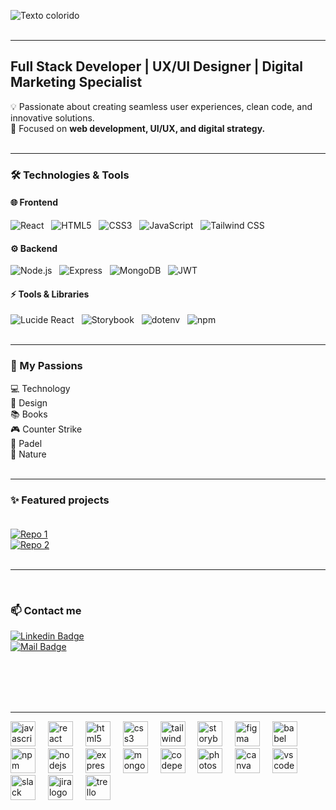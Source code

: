 ![Texto colorido](https://readme-typing-svg.herokuapp.com/?lines=Hello,+I'm+Patri;How+are+you?&color=FF6E96&size=40)
<br/><br/>

---

## Full Stack Developer | UX/UI Designer | Digital Marketing Specialist  

💡 Passionate about creating seamless user experiences, clean code, and innovative solutions.  
📍 Focused on **web development, UI/UX, and digital strategy.**  
<br/>

---

### 🛠️ Technologies & Tools  

#### 🌐 Frontend  
![React](https://img.shields.io/badge/React-20232A?style=for-the-badge&logo=react&logoColor=61DAFB&color=CDCDCD) &nbsp;
![HTML5](https://img.shields.io/badge/HTML5-E34F26?style=for-the-badge&logo=html5&logoColor=white&color=CDCDCD) &nbsp;
![CSS3](https://img.shields.io/badge/CSS3-1572B6?style=for-the-badge&logo=css3&logoColor=white&color=CDCDCD) &nbsp;
![JavaScript](https://img.shields.io/badge/JavaScript-F7DF1E?style=for-the-badge&logo=javascript&logoColor=black&color=CDCDCD) &nbsp;
![Tailwind CSS](https://img.shields.io/badge/Tailwind-38B2AC?style=for-the-badge&logo=tailwind-css&logoColor=white&color=CDCDCD)  

#### ⚙️ Backend  
![Node.js](https://img.shields.io/badge/Node.js-43853d?style=for-the-badge&logo=node.js&logoColor=white&color=CDCDCD) &nbsp;
![Express](https://img.shields.io/badge/Express-000000?style=for-the-badge&logo=express&logoColor=white&color=CDCDCD) &nbsp;
![MongoDB](https://img.shields.io/badge/MongoDB-13aa52?style=for-the-badge&logo=mongodb&logoColor=white&color=CDCDCD) &nbsp;
![JWT](https://img.shields.io/badge/JWT-000000?style=for-the-badge&logo=json-web-tokens&logoColor=white&color=CDCDCD)  

#### ⚡ Tools & Libraries  
![Lucide React](https://img.shields.io/badge/Lucide-FF4785?style=for-the-badge&logo=react&logoColor=white&color=CDCDCD) &nbsp;
![Storybook](https://img.shields.io/badge/Storybook-FF4785?style=for-the-badge&logo=storybook&logoColor=white&color=CDCDCD) &nbsp;
![dotenv](https://img.shields.io/badge/Dotenv-ECD53F?style=for-the-badge&logo=npm&logoColor=black&color=CDCDCD) &nbsp;
![npm](https://img.shields.io/badge/npm-CB3837?style=for-the-badge&logo=npm&logoColor=white&color=CDCDCD)  
<br/>

---

### 🧡 My Passions
💻 Technology  
🎨 Design  
📚 Books  
🎮 Counter Strike  
🥎 Padel  
🌳 Nature  <br/><br/>

---

### ✨ Featured projects  <br/><br/>
[![Repo 1](https://github-readme-stats.vercel.app/api/pin/?username=patriciagrgt&repo=final-project-front&theme=dracula)](https://github.com/patriciagrgt/final-project-front)  
[![Repo 2](https://github-readme-stats.vercel.app/api/pin/?username=patriciagrgt&repo=final-project-back&theme=dracula)](https://github.com/patriciagrgt/final-project-back)<br/><br/>

---
<br/>

### 📫 Contact me  
[![Linkedin Badge](https://img.shields.io/badge/LinkedIn-0e76a8?style=for-the-badge&logo=linkedin&logoColor=white)](https://www.linkedin.com/in/patriciagrgt/)  
[![Mail Badge](https://img.shields.io/badge/Gmail-c0392b?style=for-the-badge&logo=gmail&logoColor=white)](mailto:patriciagrgt@gmail.com)

<br/><br/><br/><br/>

---


<div align="left">
  <img src="https://cdn.jsdelivr.net/gh/devicons/devicon/icons/javascript/javascript-original.svg" height="40" alt="javascript logo"  />
  <img width="12" />
  <img src="https://cdn.jsdelivr.net/gh/devicons/devicon/icons/react/react-original.svg" height="40" alt="react logo"  />
  <img width="12" />
  <img src="https://cdn.jsdelivr.net/gh/devicons/devicon/icons/html5/html5-original.svg" height="40" alt="html5 logo"  />
  <img width="12" />
  <img src="https://cdn.jsdelivr.net/gh/devicons/devicon/icons/css3/css3-original.svg" height="40" alt="css3 logo"  />
  <img width="12" />
  <img src="https://cdn.jsdelivr.net/gh/devicons/devicon/icons/tailwindcss/tailwindcss-original-wordmark.svg" height="40" alt="tailwindcss logo"  />
  <img width="12" />
  <img src="https://cdn.jsdelivr.net/gh/devicons/devicon/icons/storybook/storybook-original.svg" height="40" alt="storybook logo"  />
  <img width="12" />
  <img src="https://cdn.jsdelivr.net/gh/devicons/devicon/icons/figma/figma-original.svg" height="40" alt="figma logo"  />
  <img width="12" />
  <img src="https://cdn.jsdelivr.net/gh/devicons/devicon/icons/babel/babel-original.svg" height="40" alt="babel logo"  />
  <img width="12" />
  <img src="https://cdn.jsdelivr.net/gh/devicons/devicon/icons/npm/npm-original-wordmark.svg" height="40" alt="npm logo"  />
  <img width="12" />
  <img src="https://cdn.jsdelivr.net/gh/devicons/devicon/icons/nodejs/nodejs-original.svg" height="40" alt="nodejs logo"  />
  <img width="12" />
  <img src="https://cdn.jsdelivr.net/gh/devicons/devicon/icons/express/express-original.svg" height="40" alt="express logo"  />
  <img width="12" />
  <img src="https://cdn.jsdelivr.net/gh/devicons/devicon/icons/mongodb/mongodb-original.svg" height="40" alt="mongodb logo"  />
  <img width="12" />
  <img src="https://cdn.jsdelivr.net/gh/devicons/devicon/icons/codepen/codepen-original.svg" height="40" alt="codepen logo"  />
  <img width="12" />
  <img src="https://cdn.jsdelivr.net/gh/devicons/devicon/icons/photoshop/photoshop-plain.svg" height="40" alt="photoshop logo"  />
  <img width="12" />
  <img src="https://cdn.jsdelivr.net/gh/devicons/devicon/icons/canva/canva-original.svg" height="40" alt="canva logo"  />
  <img width="12" />
  <img src="https://cdn.jsdelivr.net/gh/devicons/devicon/icons/vscode/vscode-original.svg" height="40" alt="vscode logo"  />
  <img width="12" />
  <img src="https://cdn.jsdelivr.net/gh/devicons/devicon/icons/slack/slack-original.svg" height="40" alt="slack logo"  />
  <img width="12" />
  <img src="https://cdn.jsdelivr.net/gh/devicons/devicon/icons/jira/jira-original.svg" height="40" alt="jira logo"  />
  <img width="12" />
  <img src="https://cdn.jsdelivr.net/gh/devicons/devicon/icons/trello/trello-plain.svg" height="40" alt="trello logo"  />
</div>

###
